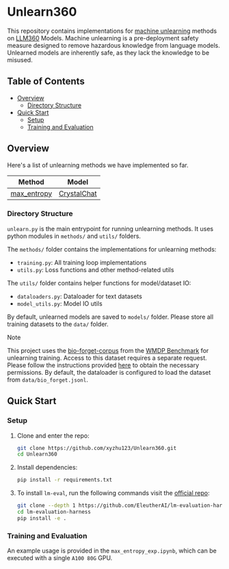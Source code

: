 # Unlearn360
This repository contains implementations for [machine unlearning](https://arxiv.org/abs/2402.08787) methods on [LLM360](https://github.com/LLM360) Models. Machine unlearning is a pre-deployment safety measure designed to remove hazardous knowledge from language models. Unlearned models are inherently safe, as they lack the knowledge to be misused. 

## Table of Contents 
- [Overview](#overview)
  - [Directory Structure](#directory-structure)
- [Quick Start](#quick-start)
  - [Setup](#setup)
  - [Training and Evaluation](#training-and-evaluation)

## Overview

Here's a list of unlearning methods we have implemented so far. 

<div align="center">

|Method|Model|
|------|-----|
|[max_entropy](https://arxiv.org/abs/2408.00761)|[CrystalChat](https://huggingface.co/LLM360/CrystalChat)|

</div>

### Directory Structure

``unlearn.py`` is the main entrypoint for running unlearning methods. It uses python modules in ``methods/`` and ``utils/`` folders.

The ``methods/`` folder contains the implementations for unlearning methods:
- ``training.py``: All training loop implementations
- ``utils.py``: Loss functions and other method-related utils

The ``utils/`` folder contains helper functions for model/dataset IO:
- ``dataloaders.py``: Dataloader for text datasets
- ``model_utils.py``: Model IO utils

By default, unlearned models are saved to ``models/`` folder. Please store all training datasets to the ``data/`` folder. 

> [!NOTE]
> This project uses the [bio-forget-corpus](https://huggingface.co/datasets/cais/wmdp-corpora) from the [WMDP Benchmark](https://www.wmdp.ai/) for unlearning training. Access to this dataset requires a separate request. Please follow the instructions provided [here](https://huggingface.co/datasets/cais/wmdp-corpora) to obtain the necessary permissions. By default, the dataloader is configured to load the dataset from ``data/bio_forget.jsonl``.

## Quick Start
### Setup
1. Clone and enter the repo:
    ```bash
    git clone https://github.com/xyzhu123/Unlearn360.git
    cd Unlearn360
    ```
2. Install dependencies:
    ```bash
    pip install -r requirements.txt
    ```
3. To install ``lm-eval``, run the following commands visit the [official repo](https://github.com/EleutherAI/lm-evaluation-harness): 
    ```bash
    git clone --depth 1 https://github.com/EleutherAI/lm-evaluation-harness
    cd lm-evaluation-harness
    pip install -e .
    ```
### Training and Evaluation
An example usage is provided in the ``max_entropy_exp.ipynb``, which can be executed with a single ``A100 80G`` GPU.